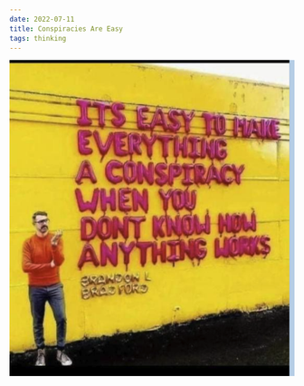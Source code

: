 ```yaml
---
date: 2022-07-11
title: Conspiracies Are Easy
tags: thinking
---
```


![conspiracy](https://raw.githubusercontent.com/muneer78/muneer78.github.io/master/images/conspiracy.png)
